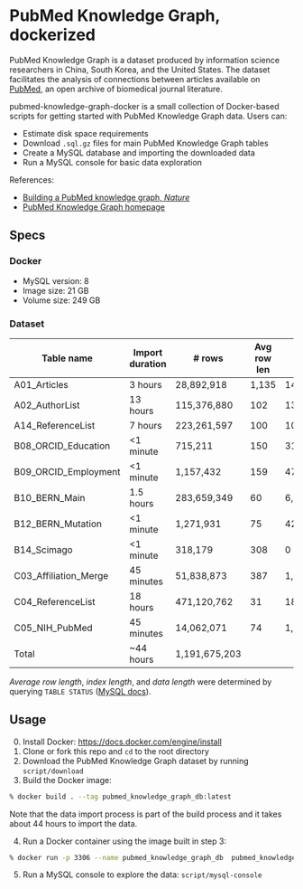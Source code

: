 # PubMed Knowledge Graph, dockerized

PubMed Knowledge Graph is a dataset produced by information science researchers in China, South Korea, and the United States. The dataset facilitates the analysis of connections between articles available on [PubMed](https://pubmed.ncbi.nlm.nih.gov), an open archive of biomedical journal literature.

pubmed-knowledge-graph-docker is a small collection of Docker-based scripts for getting started with PubMed Knowledge Graph data. Users can:

- Estimate disk space requirements
- Download `.sql.gz` files for main PubMed Knowledge Graph tables
- Create a MySQL database and importing the downloaded data
- Run a MySQL console for basic data exploration

References:
- [Building a PubMed knowledge graph, _Nature_](https://www.nature.com/articles/s41597-020-0543-2)
- [PubMed Knowledge Graph homepage](http://er.tacc.utexas.edu/datasets/ped)

## Specs

### Docker

- MySQL version: 8
- Image size: 21 GB
- Volume size: 249 GB

### Dataset

| Table name              | Import duration | \# rows | Avg row len | Index len  | Data len    |
| ----------------------- | ----------------------- |--------------------- | -------------- | -------------- | --------------- |
| A01\_Articles           | 3 hours                 |28,892,918            | 1,135          | 14,080,163,840 | 32,798,408,704  |
| A02\_AuthorList         | 13 hours                |115,376,880           | 102            | 13,059,964,928 | 11,879,317,504  |
| A14\_ReferenceList      | 7 hours                 |223,261,597           | 100            | 10,831,790,080 | 20,234,371,072  |
| B08\_ORCID\_Education   | <1 minute               |715,211               | 150            | 31,031,296     | 107,610,112     |
| B09\_ORCID\_Employment  | <1 minute               |1,157,432             | 159            | 47,841,280     | 184,238,080     |
| B10\_BERN\_Main         | 1.5 hours               |283,659,349           | 60             | 6,262,095,872  | 17,245,929,472  |
| B12\_BERN\_Mutation     | <1 minute               |1,271,931             | 75             | 42,565,632     | 96,059,392      |
| B14\_Scimago            | <1 minute               |318,179               | 308            | 0              | 98,172,928      |
| C03\_Affiliation\_Merge | 45 minutes              |51,838,873            | 387            | 1,449,132,032  | 20,100,153,344  |
| C04\_ReferenceList      | 18 hours                |471,120,762           | 31             | 18,260,901,888 | 14,735,638,528  |
| C05\_NIH\_PubMed        | 45 minutes              |14,062,071            | 74             | 1,222,606,848  | 1,049,624,576   |
| Total                   | ~44 hours               |1,191,675,203         |                |                | 118,529,523,712 |

_Average row length_, _index length_, and _data length_ were determined by querying `TABLE STATUS` ([MySQL docs](https://dev.mysql.com/doc/refman/8.0/en/show-table-status.html)).

## Usage

0. Install Docker: https://docs.docker.com/engine/install
1. Clone or fork this repo and `cd` to the root directory
2. Download the PubMed Knowledge Graph dataset by running `script/download`
3. Build the Docker image:

```bash
% docker build . --tag pubmed_knowledge_graph_db:latest
```

Note that the data import process is part of the build process and it takes about 44 hours to import the data.

4. Run a Docker container using the image built in step 3:

```bash
% docker run -p 3306 --name pubmed_knowledge_graph_db  pubmed_knowledge_graph_db:latest
```

5. Run a MySQL console to explore the data: `script/mysql-console`
